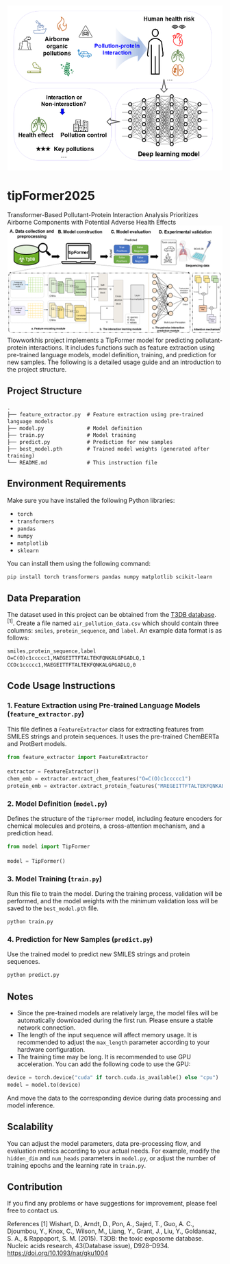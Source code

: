 ![Graphical Abstract](abstract.png)
# tipFormer2025
Transformer-Based Pollutant-Protein Interaction Analysis Prioritizes Airborne Components with Potential Adverse Health Effects
![overview](tipformerFigure1.png)
Tlowworkhis project implements a TipFormer model for predicting pollutant-protein interactions. It includes functions such as feature extraction using pre-trained language models, model definition, training, and prediction for new samples. The following is a detailed usage guide and an introduction to the project structure.

## Project Structure
```
.
├── feature_extractor.py  # Feature extraction using pre-trained language models
├── model.py              # Model definition
├── train.py              # Model training
├── predict.py            # Prediction for new samples
├── best_model.pth        # Trained model weights (generated after training)
└── README.md             # This instruction file
```

## Environment Requirements
Make sure you have installed the following Python libraries:
- `torch`
- `transformers`
- `pandas`
- `numpy`
- `matplotlib`
- `sklearn`

You can install them using the following command:
```bash
pip install torch transformers pandas numpy matplotlib scikit-learn
```

## Data Preparation
The dataset used in this project can be obtained from the [T3DB database](http://www.t3db.ca).<sup>[1]</sup>.
Create a file named `air_pollution_data.csv` which should contain three columns: `smiles`, `protein_sequence`, and `label`. An example data format is as follows:
```csv
smiles,protein_sequence,label
O=C(O)c1ccccc1,MAEGEITTFTALTEKFQNKALGPGADLQ,1
CCOc1ccccc1,MAEGEITTFTALTEKFQNKALGPGADLQ,0
```

## Code Usage Instructions

### 1. Feature Extraction using Pre-trained Language Models (`feature_extractor.py`)
This file defines a `FeatureExtractor` class for extracting features from SMILES strings and protein sequences. It uses the pre-trained ChemBERTa and ProtBert models.
```python
from feature_extractor import FeatureExtractor

extractor = FeatureExtractor()
chem_emb = extractor.extract_chem_features("O=C(O)c1ccccc1")
protein_emb = extractor.extract_protein_features("MAEGEITTFTALTEKFQNKALGPGADLQ")
```

### 2. Model Definition (`model.py`)
Defines the structure of the `TipFormer` model, including feature encoders for chemical molecules and proteins, a cross-attention mechanism, and a prediction head.
```python
from model import TipFormer

model = TipFormer()
```

### 3. Model Training (`train.py`)
Run this file to train the model. During the training process, validation will be performed, and the model weights with the minimum validation loss will be saved to the `best_model.pth` file.
```bash
python train.py
```

### 4. Prediction for New Samples (`predict.py`)
Use the trained model to predict new SMILES strings and protein sequences.
```bash
python predict.py
```

## Notes
- Since the pre-trained models are relatively large, the model files will be automatically downloaded during the first run. Please ensure a stable network connection.
- The length of the input sequence will affect memory usage. It is recommended to adjust the `max_length` parameter according to your hardware configuration.
- The training time may be long. It is recommended to use GPU acceleration. You can add the following code to use the GPU:
```python
device = torch.device("cuda" if torch.cuda.is_available() else "cpu")
model = model.to(device)
```
And move the data to the corresponding device during data processing and model inference.

## Scalability
You can adjust the model parameters, data pre-processing flow, and evaluation metrics according to your actual needs. For example, modify the `hidden_dim` and `num_heads` parameters in `model.py`, or adjust the number of training epochs and the learning rate in `train.py`.

## Contribution
If you find any problems or have suggestions for improvement, please feel free to contact us.

References
[1] Wishart, D., Arndt, D., Pon, A., Sajed, T., Guo, A. C., Djoumbou, Y., Knox, C., Wilson, M., Liang, Y., Grant, J., Liu, Y., Goldansaz, S. A., & Rappaport, S. M. (2015). T3DB: the toxic exposome database. Nucleic acids research, 43(Database issue), D928–D934. https://doi.org/10.1093/nar/gku1004
